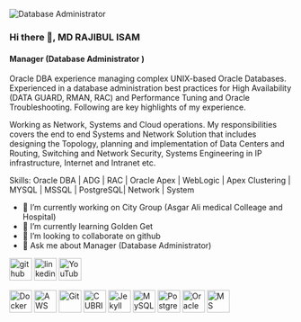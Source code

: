 ![Database Administrator ](https://media.licdn.com/dms/image/C4D16AQG0xMxeklctiA/profile-displaybackgroundimage-shrink_350_1400/0/1653232755332?e=1725494400&v=beta&t=GT8yOiG8sdLJKpHmfdvWzgmwtyKQWJw9Fby-osjJdio)

### Hi there 👋, MD RAJIBUL ISAM
####  Manager (Database Administrator )


Oracle DBA experience managing complex UNIX-based Oracle Databases. Experienced in a database administration best practices for High Availability (DATA GUARD, RMAN, RAC) and Performance Tuning and Oracle Troubleshooting. Following are key highlights of my experience.

Working as Network, Systems and Cloud operations. My responsibilities covers the end to end Systems and Network Solution that includes designing the Topology, planning and implementation of Data Centers and Routing, Switching and Network Security, Systems Engineering in IP infrastructure, Internet and Intranet etc. 

Skills: Oracle DBA | ADG | RAC | Oracle Apex | WebLogic | Apex Clustering | MYSQL | MSSQL | PostgreSQL| Network | System

- 🔭 I’m currently working on City Group (Asgar Ali medical Colleage and Hospital)
- 🌱 I’m currently learning Golden Get  
- 👯 I’m looking to collaborate on github 
- 💬 Ask me about Manager (Database Administrator)


[<img src='https://cdn.jsdelivr.net/npm/simple-icons@3.0.1/icons/github.svg' alt='github' height='40'>](https://github.com/rajibul2009)  [<img src='https://cdn.jsdelivr.net/npm/simple-icons@3.0.1/icons/linkedin.svg' alt='linkedin' height='40'>](https://www.linkedin.com/in/md-rajibul-islam-76280ba1/)  [<img src='https://cdn.jsdelivr.net/npm/simple-icons@3.0.1/icons/youtube.svg' alt='YouTube' height='40'>](https://www.youtube.com/channel/@itschoolbangla100)  

[<img src="https://cdn.jsdelivr.net/npm/simple-icons@3.0.1/icons/docker.svg" alt="Docker" width="40" height="40" title="Docker"/>](https://www.docker.com/)
[<img src="https://cdn.jsdelivr.net/npm/simple-icons@3.0.1/icons/amazonaws.svg" alt="AWS" width="40" height="40" title="AWS"/>](https://aws.amazon.com/)
[<img src="https://cdn.jsdelivr.net/npm/simple-icons@3.0.1/icons/git.svg" alt="Git" width="40" height="40" title="Git"/>](https://git-scm.com/)
[<img src="https://cdn.jsdelivr.net/npm/simple-icons@3.0.1/icons/cubrid.svg" alt="CUBRID" width="40" height="40" title="CUBRID"/>](https://www.cubrid.org/)
[<img src="https://cdn.jsdelivr.net/npm/simple-icons@3.0.1/icons/jekyll.svg" alt="Jekyll" width="40" height="40" title="Jekyll"/>](https://jekyllrb.com/)
[<img src="https://cdn.jsdelivr.net/npm/simple-icons@3.0.1/icons/mysql.svg" alt="MySQL" width="40" height="40" title="MySQL"/>](https://www.mysql.com/)
[<img src="https://cdn.jsdelivr.net/npm/simple-icons@3.0.1/icons/postgresql.svg" alt="PostgreSQL" width="40" height="40" title="PostgreSQL"/>](https://www.postgresql.org/)
[<img src="https://cdn.jsdelivr.net/npm/simple-icons@3.0.1/icons/oracle.svg" alt="Oracle Database" width="40" height="40" title="Oracle"/>](https://www.oracle.com/database/)
[<img src="https://cdn.jsdelivr.net/npm/simple-icons@3.0.1/icons/microsoftsqlserver.svg" alt="MS SQL Server" width="40" height="40" title="MS SQL"/>](https://www.microsoft.com/sql-server/)

